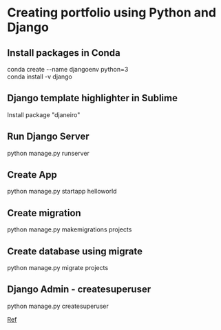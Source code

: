 # Creating portfolio using Python and Django

## Install packages in Conda
conda create --name djangoenv python=3  
conda install -v django

## Django template highlighter in Sublime
Install package "djaneiro"

## Run Django Server
python manage.py runserver

## Create App
python manage.py startapp helloworld

## Create migration
python manage.py makemigrations projects

## Create database using migrate
python manage.py migrate projects

## Django Admin - createsuperuser
python manage.py createsuperuser

[Ref](https://realpython.com/get-started-with-django-1/)
